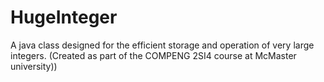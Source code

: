 # HugeInteger
A java class designed for the efficient storage and operation of very large integers. (Created as part of the COMPENG 2SI4 course at McMaster university))
